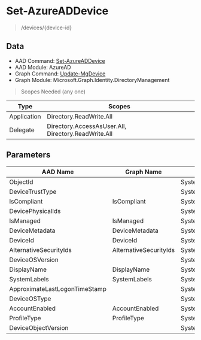 # Set-AzureADDevice

> /devices/{device-id}

## Data

+ AAD Command: [Set-AzureADDevice](https://docs.microsoft.com/en-us/powershell/module/AzureAD/Set-AzureADDevice)
+ AAD Module: AzureAD
+ Graph Command: [Update-MgDevice](https://docs.microsoft.com/en-us/powershell/module/Microsoft.Graph.Identity.DirectoryManagement/Update-MgDevice)
+ Graph Module: Microsoft.Graph.Identity.DirectoryManagement

> Scopes Needed (any one)

|Type|Scopes|
|---|---|
|Application|Directory.ReadWrite.All|
|Delegate|Directory.AccessAsUser.All, Directory.ReadWrite.All|

## Parameters

|AAD Name|Graph Name|AAD Type|Graph Type|Infos|
|---|---|---|---|---|
|ObjectId||System.String|||
|DeviceTrustType||System.String|||
|IsCompliant|IsCompliant|System.Nullable/System.Boolean|System.Management.Automation.SwitchParameter||
|DevicePhysicalIds||System.Collections.Generic.List/System.String|||
|IsManaged|IsManaged|System.Nullable/System.Boolean|System.Management.Automation.SwitchParameter||
|DeviceMetadata|DeviceMetadata|System.String|System.String||
|DeviceId|DeviceId|System.String|System.String||
|AlternativeSecurityIds|AlternativeSecurityIds|System.Collections.Generic.List/Microsoft.Open.AzureAD.Model.AlternativeSecurityId|Microsoft.Graph.PowerShell.Models.IMicrosoftGraphAlternativeSecurityId[]||
|DeviceOSVersion||System.String|||
|DisplayName|DisplayName|System.String|System.String||
|SystemLabels|SystemLabels|System.Collections.Generic.List/System.String|System.String[]||
|ApproximateLastLogonTimeStamp||System.Nullable/System.DateTime|||
|DeviceOSType||System.String|||
|AccountEnabled|AccountEnabled|System.Nullable/System.Boolean|System.Management.Automation.SwitchParameter||
|ProfileType|ProfileType|System.String|System.String||
|DeviceObjectVersion||System.Nullable/System.Int32|||

